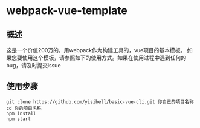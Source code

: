# webpack-vue-template

## 概述
这是一个价值200万的，用webpack作为构建工具的，vue项目的基本模板。
如果您要使用这个模板，请参照如下的使用方式。如果在使用过程中遇到任何的bug，请及时提交issue

## 使用步骤
```
git clone https://github.com/yisibell/basic-vue-cli.git 你自己的项目名称
cd 你的项目名称
npm install
npm start
```